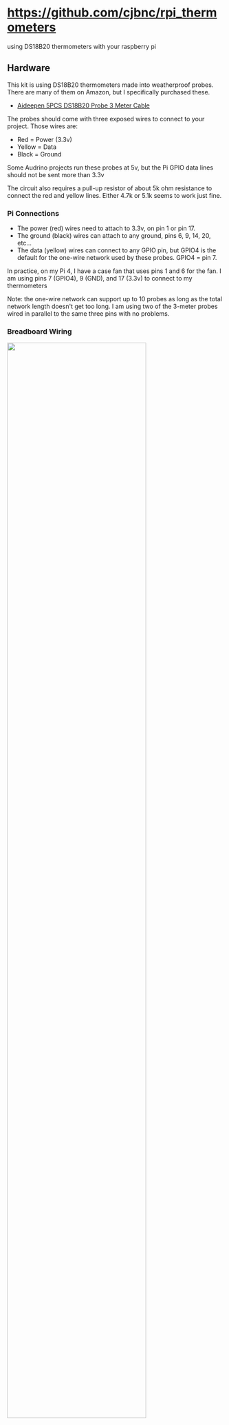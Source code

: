# https://github.com/cjbnc/rpi_thermometers

using DS18B20 thermometers with your raspberry pi

## Hardware

This kit is using DS18B20 thermometers made into weatherproof probes.
There are many of them on Amazon, but I specifically purchased these.

* [Aideepen 5PCS DS18B20 Probe 3 Meter Cable](https://www.amazon.com/gp/product/B07RJMVY54/)

The probes should come with three exposed wires to connect to your
project. Those wires are:

* Red = Power (3.3v)
* Yellow = Data
* Black = Ground

Some Audrino projects run these probes at 5v, but the Pi GPIO data lines
should not be sent more than 3.3v

The circuit also requires a pull-up resistor of about 5k ohm resistance
to connect the red and yellow lines. Either 4.7k or 5.1k seems to work
just fine.

### Pi Connections

* The power (red) wires need to attach to 3.3v, on pin 1 or pin 17.
* The ground (black) wires can attach to any ground, pins 6, 9, 14,
  20, etc...
* The data (yellow) wires can connect to any GPIO pin, but GPIO4 is the
  default for the one-wire network used by these probes. GPIO4 = pin 7.

In practice, on my Pi 4, I have a case fan that uses pins 1 and 6 for the
fan. I am using pins 7 (GPIO4), 9 (GND), and 17 (3.3v) to connect to my
thermometers

Note: the one-wire network can support up to 10 probes as long as the
total network length doesn't get too long. I am using two of the 
3-meter probes wired in parallel to the same three pins with no problems.

### Breadboard Wiring

<img src="./images/thermo_breadboard.svg" width="80%">

This diagram uses a fourth row to allow for the space needed for the 
pull-up resistor. You may just connect it between the red and yellow 
rows directly, if you prefer.

* Pick three rows for the probes wires - red, yellow and black.
  Attach the wires of one probe to these rows.
* Connect a jumper from the RPi pin 7 (GND) to the black row.
* Connect a jumper from the RPi pin 5 (GPIO4) to the yellow row.
* Pick another row nearby and connect the resistor between this 
  new row and the yellow row.
* Connect a jumper from the RPi pin 17 (3.3v) to the fourth row.
* Connect a short jumper from the fourth row to the red row.

To add additional probes later, just connect them to the existing 
red, yellow, and black rows. 

Double-check your pin selections before turning on the Pi!

## Software

### Enable one-wire drivers in the Raspbian kernel

From the command line:

```
sudo vi /boot/config.txt
    # go down to the bottom in the [all] section
    # add this line
    dtoverlay=w1-gpio
    # if you used another GPIO than GPIO4, I think you can specify it here.
    # ask Google!
sudo reboot
```

Or, from the desktop, open:
* Menu > Preferences > Raspberry Pi Configuration
* Interfaces Tab > 1-Wire > Enable
* and reboot

After reboot, start the kernel modules and see if the probe is responding.

```
sudo modprobe w1-gpio
sudo modprobe w1-therm
cd /sys/bus/w1/devices/
ls
    28-011921372d21  w1_bus_master1
```

If things are working, you should see a directory here for each probe. The 
name will be `28-(probe_id_hex)`. The probe ID appears to be set by each
probe and does not change for that device. 

Now get a reading:

```
cd 28-011921372d21
cat w1_slave
    5d 01 4b 46 7f ff 0c 10 94 : crc=94 YES
    5d 01 4b 46 7f ff 0c 10 94 t=21812
# that's 21.812 C = 71.26 F
```

The t-value is returned in milli-degrees C. Divide by 1000 to get deg C. Then convert
to F with `F = 9/5 * C + 32`.

Hold the probe in your hand for a few seconds, and take another reading.
The temperature should go up.

```
cat w1_slave
    5d 01 4b 46 7f ff 0c 10 94 : crc=94 YES
    5d 01 4b 46 7f ff 0c 10 94 t=26187
# that's 26.187 C = 79.13 F
```

Note: The driver software is hard-coded to use 750ms to take a reading. 
You'll probably notice this with a slight delay getting the `cat`
results back from the device. If you are taking one reading/probe every
30 seconds or so, you have plenty of time.

You now have all you need to write a polling program in your
favorite language. The python code that I adapted in this repo just
reads those device files every 30 seconds and parses the t-value out
of the response.

### Resolution and Accuracy

The probes can return data with a resolution of 9, 10, 11, or 12 bits.
They should be set to 12 bits by default at the factory. The values that 
are returned should be in steps of:

* 1/16th of a degree C, or 0.0625 degrees
* which is nearly 1/9th of a degree F, or 0.1125 degrees

I tested two of my probes by leaving them running side-by-side
overnight. They both stayed at a nearly constant 1-2 steps different as
the temperature changed in my house. They are accurate to each other by
less 0.25 deg F difference.

If your probes are returning data in bigger steps than those listed
above, there's a program floating around that you can run to check the
bit-settting on the probe. This copy worked for me on my Pi 4.

```
git clone https://github.com/danjperron/BitBangingDS18B20
cd BitBangingDS18B20/
gcc -lrt -o configDS18B20 configDS18B20.c
sudo ./configDS18B20
    GPIO 4
    BCM GPIO BASE= 0
    ...50 01 4B 46 7F FF 0C 10 E8
    12 bits  Temperature:  21.00 +/- 0.062500 Celsius
    DS18B20 Resolution (9,10,11 or 12) ?
    (ctrl-c since I don't want to change that from 12 bits)
```

### thermo.py - Polling Script

This is a version of the script that I run on my Pi. It can handle 
multiple probes with labels. Here's the help info:

```
usage: thermo.py [-h] [-l LOGFILE] [-q] [-r RAMFILE] [-s SLEEP]

Record readings from DS18B20 thermometer

optional arguments:
  -h, --help            show this help message and exit
  -l LOGFILE, --logfile LOGFILE
                        specify log file to record readings
  -q, --quiet           silence reports to stdout (use with -l)
  -r RAMFILE, --ramfile RAMFILE
                        store latest results in file on ramdrive
  -s SLEEP, --sleep SLEEP
                        time to sleep between readings
```

Why `ramfile`? The Pi runs on an SD card. It seemed like a bad idea to
write the same short file over and over to the card. The Pi OS
automatically creates a user ram disk usually at `/run/user/1000` so I
decided to put my latest-reading file there. You could also put the
running log file there if you wanted, but then you'll lose your log on
any reboot.

Before you use this program, you will need to edit it to add your 
probe IDs to the `devs` list. 

```
cp thermo.py /home/pi/bin/thermo.py
vi /home/pi/bin/thermo.py
    # CHANGE THESE TO YOUR DEVICES AND LABELS
    devs = (
        {'dev':'28-011921372d21', 'loc':'hm_office'},
        {'dev':'28-0119213fa93a', 'loc':'hm_outside'},
    )
```

If you try to run the program and you get the `No matching devices found` 
error, you probably have the wrong devices listed.

#### Example usage:

```
bin/thermo.py -s 10 -l /run/user/1000/temps.csv -r /run/user/1000/latest.txt
['2020-01-03 21:06:40', 'hm_office', '20.69', '69.24', 'hm_outside', '12.44', '54.39']
['2020-01-03 21:06:52', 'hm_office', '20.69', '69.24', 'hm_outside', '12.44', '54.39']
^CStopping on Ctrl-C

# logfile has all the data
cat /run/user/1000/temps.csv
2020-01-03 21:06:40,hm_office,20.69,69.24,hm_outside,12.44,54.39
2020-01-03 21:06:52,hm_office,20.69,69.24,hm_outside,12.44,54.39

# ramfile has just the last reading
cat /run/user/1000/latest.txt
2020-01-03 21:06:52, hm_office, 20.69, 69.24, hm_outside, 12.44, 54.39
```

Console output is a dump of the results list, starting with a timestamp
for the reading. Then for each device, it adds the `loc` label and the
reading in degC and DegF. The logfile uses the same results, minus the
python `[]` array brackets, so it's a usable CSV format.

Note: In this example, I requested a `-s 10` sleep value of 10 seconds.
You can see the results were reported about 12 seconds apart. Remember
the probes take at least 750ms to read, so two probes will read about
every 12 seconds. The default sleep is 28 seconds, giving a 30 second 
actual interval. 

#### Run as a service

`mythermo.service` is a basic systemd unit file that you can use to 
keep the program running as a service. To install and start it:

```
vi mythermo.service
    # make any changes to the options on the ExecStart line

sudo cp mythermo.service /etc/systemd/system
sudo systemctl daemon-reload
sudo systemctl start mythermo
sudo systemctl enable mythermo
sudo systemctl status mythermo
    # to confirm the process is running
cat /run/user/1000/latest.txt
    # should see the most recent readings
    2020-01-03 21:25:53, hm_office, 21.19, 70.14, hm_outside, 12.44, 54.39
```
